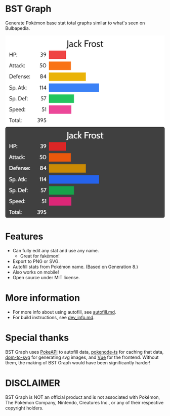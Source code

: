 # BST Graph

Generate Pokémon base stat total graphs similar to what's seen on Bulbapedia.

![Example in light mode](docs/images/example.png)
![Example in dark mode](docs/images/example_dark.png)

# Features

- Can fully edit any stat and use any name.
  - Great for fakémon!
- Export to PNG or SVG.
- Autofill stats from Pokémon name. (Based on Generation 8.)
- Also works on mobile!
- Open source under MIT license.

# More information
- For more info about using autofill, see [autofill.md](docs/autofill.md).
- For build instructions, see [dev_info.md](docs/dev_info.md).

# Special thanks

BST Graph uses [PokeAPI](https://pokeapi.co/) to autofill data, [pokenode-ts](https://pokenode-ts-docs-gabb-c.vercel.app/) for caching that data, [dom-to-svg](https://github.com/felixfbecker/dom-to-svg) for generating svg images, and [Vue](https://vuejs.org/) for the frontend. Without them, the making of BST Graph would have been significantly harder!

# DISCLAIMER

BST Graph is NOT an official product and is not associated with Pokémon, The Pokémon Company, Nintendo, Creatures Inc., or any of their respective copyright holders.